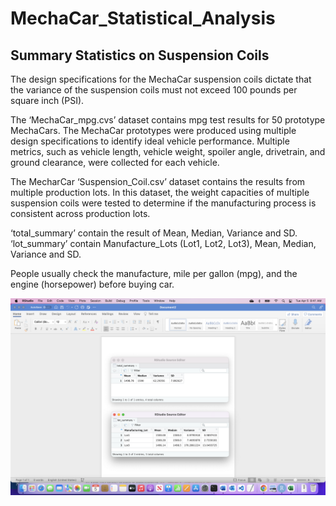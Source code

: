 # MechaCar_Statistical_Analysis

## Summary Statistics on Suspension Coils
The design specifications for the MechaCar suspension coils dictate that the variance of the suspension coils must not exceed 100 pounds per square inch (PSI).



The ‘MechaCar_mpg.cvs’ dataset contains mpg test results for 50 prototype MechaCars. The MechaCar prototypes were produced using multiple design specifications to identify ideal vehicle performance. Multiple metrics, such as vehicle length, vehicle weight, spoiler angle, drivetrain, and ground clearance, were collected for each vehicle. 

The MecharCar ‘Suspension_Coil.csv’ dataset contains the results from multiple production lots. In this dataset, the weight capacities of multiple suspension coils were tested to determine if the manufacturing process is consistent across production lots.

‘total_summary’ contain the result of Mean, Median, Variance and SD.
‘lot_summary’ contain Manufacture_Lots (Lot1, Lot2, Lot3), Mean, Median, Variance and SD. 

People usually check the manufacture, mile per gallon (mpg), and the engine (horsepower) before buying car.

![Module_15_Challenge](Module_15_Challenge.png)

